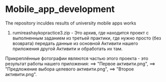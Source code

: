 # Mobile_app_development
The repository inculdes results of university mobile apps works

1) rumireashaykopractice3.zip - Это архив, где находится проект с выполненным заданием из третьей практики, где нужно просто (без возврата)
передать данные из основной Активити нашего приложения другой Активити и обработать их там.

Прикреплённые фотографии являются частью этого проекта - это результат работы нашего приложения:
  ==> "Первое активити.png",
  ==> "Предложение выбора целевого активити.png",
  ==> "Второе активити.png".
